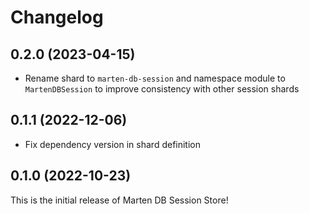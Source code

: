 # Changelog

## 0.2.0 (2023-04-15)

* Rename shard to `marten-db-session` and namespace module to `MartenDBSession` to improve consistency with other session shards

## 0.1.1 (2022-12-06)

* Fix dependency version in shard definition

## 0.1.0 (2022-10-23)

This is the initial release of Marten DB Session Store!
